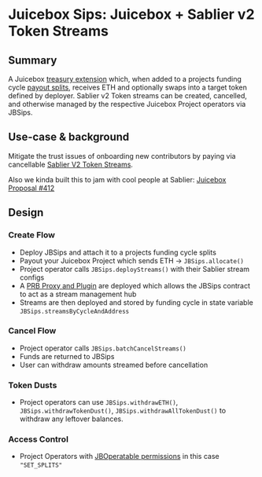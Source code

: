 # Juicebox Sips: Juicebox + Sablier v2 Token Streams 

## Summary
A Juicebox [treasury extension](https://docs.juicebox.money/dev/learn/glossary/split-allocator/) which, when added to a projects funding cycle [payout splits](https://docs.juicebox.money/dev/learn/glossary/splits/), receives ETH and optionally swaps into a target token defined by deployer. Sablier v2 Token streams can be created, cancelled, and otherwise managed by the respective Juicebox Project operators via JBSips.

## Use-case & background
Mitigate the trust issues of onboarding new contributors by paying via cancellable [Sablier V2 Token Streams](https://docs.sablier.com/concepts/what-is-sablier).

Also we kinda built this to jam with cool people at Sablier:
[Juicebox Proposal #412](https://www.jbdao.org/s/juicebox/412)

## Design
### Create Flow
* Deploy JBSips and attach it to a projects funding cycle splits
* Payout your Juicebox Project which sends ETH -> ```JBSips.allocate()```
* Project operator calls ```JBSips.deployStreams()``` with their Sablier stream configs
* A [PRB Proxy and Plugin](https://docs.sablier.com/contracts/v2/guides/proxy-architecture/overview) are deployed which allows the JBSips contract to act as a stream management hub
* Streams are then deployed and stored by funding cycle in state variable ```JBSips.streamsByCycleAndAddress```

### Cancel Flow
* Project operator calls ```JBSips.batchCancelStreams()```
* Funds are returned to JBSips
* User can withdraw amounts streamed before cancellation

### Token Dusts
* Project operators can use ```JBSips.withdrawETH()```, ```JBSips.withdrawTokenDust()```, ```JBSips.withdrawAllTokenDust()``` to withdraw any leftover balances.

### Access Control
* Project Operators with [JBOperatable permissions](https://docs.juicebox.money/dev/api/contracts/or-abstract/jboperatable/) in this case ```"SET_SPLITS"```